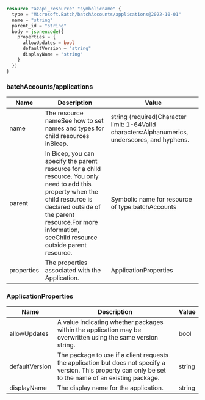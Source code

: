 ```terraform
resource "azapi_resource" "symbolicname" {
  type = "Microsoft.Batch/batchAccounts/applications@2022-10-01"
  name = "string"
  parent_id = "string"
  body = jsonencode({
    properties = {
      allowUpdates = bool
      defaultVersion = "string"
      displayName = "string"
    }
  })
}

```

### batchAccounts/applications

| Name | Description | Value |
|-|-|-|
| name | The resource nameSee how to set names and types for child resources inBicep. | string (required)Character limit: 1-64Valid characters:Alphanumerics, underscores, and hyphens. |
| parent | In Bicep, you can specify the parent resource for a child resource. You only need to add this property when the child resource is declared outside of the parent resource.For more information, seeChild resource outside parent resource. | Symbolic name for resource of type:batchAccounts |
| properties | The properties associated with the Application. | ApplicationProperties |


### ApplicationProperties

| Name | Description | Value |
|-|-|-|
| allowUpdates | A value indicating whether packages within the application may be overwritten using the same version string. | bool |
| defaultVersion | The package to use if a client requests the application but does not specify a version. This property can only be set to the name of an existing package. | string |
| displayName | The display name for the application. | string |



